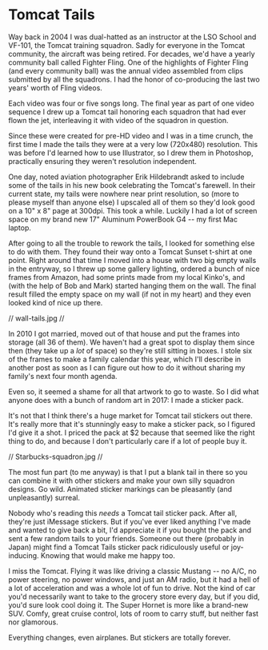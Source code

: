 # Tomcat Tails

Way back in 2004 I was dual-hatted as an instructor at the LSO School and VF-101, the Tomcat training squadron. Sadly for everyone in the Tomcat community, the aircraft was being retired. For decades, we'd have a yearly community ball called Fighter Fling. One of the highlights of Fighter Fling (and every community ball) was the annual video assembled from clips submitted by all the squadrons. I had the honor of co-producing the last two years' worth of Fling videos. 

Each video was four or five songs long. The final year as part of one video sequence I drew up a Tomcat tail honoring each squadron that had ever flown the jet, interleaving it with video of the squadron in question. 

Since these were created for pre-HD video and I was in a time crunch, the first time I made the tails they were at a very low (720x480) resolution. This was before I'd learned how to use Illustrator, so I drew them in Photoshop, practically ensuring they weren't resolution independent. 

One day, noted aviation photographer Erik Hildebrandt asked to include some of the tails in his new book celebrating the Tomcat's farewell. In their current state, my tails were nowhere near print resolution, so (more to please myself than anyone else) I upscaled all of them so they'd look good on a 10" x 8" page at 300dpi. This took a while. Luckily I had a lot of screen space on my brand new 17" Aluminum PowerBook G4 -- my first Mac laptop.

After going to all the trouble to rework the tails, I looked for something else to do with them. They found their way onto a Tomcat Sunset t-shirt at one point. Right around that time I moved into a house with two big empty walls in the entryway, so I threw up some gallery lighting, ordered a bunch of nice frames from Amazon, had some prints made from my local Kinko's, and (with the help of Bob and Mark) started hanging them on the wall. The final result filled the empty space on my wall (if not in my heart) and they even looked kind of nice up there.

// wall-tails.jpg //

In 2010 I got married, moved out of that house and put the frames into storage (all 36 of them). We haven't had a great spot to display them since then (they take up a *lot* of space) so they're still sitting in boxes. I stole six of the frames to make a family calendar this year, which I'll describe in another post as soon as I can figure out how to do it without sharing my family's next four month agenda.

Even so, it seemed a shame for all that artwork to go to waste. So I did what anyone does with a bunch of random art in 2017: I made a sticker pack.

It's not that I think there's a huge market for Tomcat tail stickers out there. It's really more that it's stunningly easy to make a sticker pack, so I figured I'd give it a shot. I priced the pack at $2 because that seemed like the right thing to do, and because I don't particularly care if a lot of people buy it.

// Starbucks-squadron.jpg //

The most fun part (to me anyway) is that I put a blank tail in there so you can combine it with other stickers and make your own silly squadron designs. Go wild. Animated sticker markings can be pleasantly (and unpleasantly) surreal.

Nobody who's reading this *needs* a Tomcat tail sticker pack. After all, they're just iMessage stickers. But if you've ever liked anything I've made and wanted to give back a bit, I'd appreciate it if you bought the pack and sent a few random tails to your friends. Someone out there (probably in Japan) might find a Tomcat Tails sticker pack ridiculously useful or joy-inducing. Knowing that would make me happy too.

I miss the Tomcat. Flying it was like driving a classic Mustang -- no A/C, no power steering, no power windows, and just an AM radio, but it had a hell of a lot of acceleration and was a whole lot of fun to drive. Not the kind of car you'd necessarily want to take to the grocery store every day, but if you did, you'd sure look cool doing it. The Super Hornet is more like a brand-new SUV. Comfy, great cruise control, lots of room to carry stuff, but neither fast nor glamorous.

Everything changes, even airplanes. But stickers are totally forever.